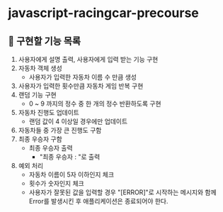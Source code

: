 # javascript-racingcar-precourse

## 📄 구현할 기능 목록 

1. 사용자에게 설명 출력, 사용자에게 입력 받는 기능 구현
2. 자동차 객체 생성
    - 사용자가 입력한 자동차 이름 수 만큼 생성
3. 사용자가 입력한 횟수만큼 자동차 게임 반복 구현
4. 랜덤 기능 구현
    - 0 ~ 9 까지의 정수 중 한 개의 정수 반환하도록 구현
5. 자동차 진행도 업데이트 
    - 랜덤 값이 4 이상일 경우에만 업데이트
6. 자동차들 중 가장 큰 진행도 구함
7. 최종 우승자 구함
    - 최종 우승자 출력
        - "최종 우승자 : "로 출력
8. 예외 처리
    - 자동차 이름이 5자 이하인지 체크 <br>
    - 횟수가 숫자인지 체크
    - 사용자가 잘못된 값을 입력할 경우 "[ERROR]"로 시작하는 메시지와 함께 Error를 발생시킨 후 애플리케이션은 종료되어야 한다.
    

